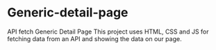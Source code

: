 # Generic-detail-page
API fetch Generic Detail Page
This project uses HTML, CSS and JS for fetching data from an API and showing the data on our page.

